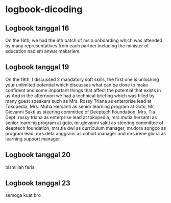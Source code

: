 # logbook-dicoding
Logbook tanggal 16
--
On the 16th, we had the 6th batch of msib onboarding which was attended by many representatives from each partner including the minister of education nadiem anwar makariem.

Logbook tanggal 19
--
On the 19th, I discussed 2 mandatory soft skills, the first one is unlocking your unlimited potential which discusses what can be done to make confident and some important things that affect the potential that exists in us.And in the afternoon we had a technical briefing which was filled by many guest speakers such as Mrs. Rossy Triana as enterprise lead at Tokopedia, Mrs. Mutia Hersanti as senior learning program at Goto, Mr. Giovanni Sakti as steering committee of Deeptech Foundation, Mrs. Tia Dept. rossy triana as enterprise lead at tokopedia, mrs.mutia hersanti as senior learning program at goto, mr.giovanni sakti as steering committee of deeptech foundation, mrs.tia dwi as curriculum manager, mr.dora songco as program lead, mrs.deta anggraini as cohort manager and mrs.irene gloria as learning support manager.<br>

Logbook tanggal 20
--
bismillah faris

Logbook tanggal 23
--
semoga kuat bro
